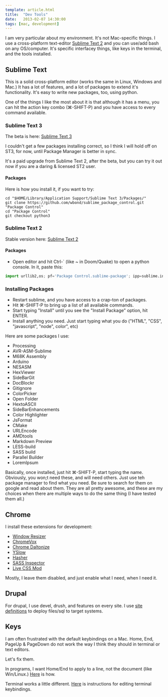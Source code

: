 ```yaml
---
template: article.html
title:  "Dev Tools"
date:   2013-02-07 14:30:00
tags: [mac, development]
---
```


I am very particular about my environment. It's not Mac-specific things. I use a cross-platform text-editor [Sublime Text 2](http://www.sublimetext.com/2) and you can use/add bash on any OS/computer. It's specific interfacey things, like keys in the terminal, and the tools installed.

## Sublime Text

This is a solid cross-platform editor (works the same in Linux, Windows and Mac.) It has a lot of features, and a lot of packages to extend it's functionality.  It's easy to write new packages, too, using python.

One of the things I like the most about it is that although it has a menu, you can hit the action key combo (⌘-SHIFT-P) and you have access to every command available.

### Sublime Text 3

The beta is here: [Sublime Text 3](http://www.sublimetext.com/3)

I couldn't get a few packages installing correct, so I think I will hold off on ST3, for now, until Package Manager is better in sync.

It's a paid upgrade from Sublime Text 2, after the beta, but you can try it out now if you are a daring & licensed ST2 user.

#### Packages

Here is how you install it, if you want to try:

```
cd "$HOME/Library/Application Support/Sublime Text 3/Packages/"
git clone https://github.com/wbond/sublime_package_control.git "Package Control"
cd "Package Control"
git checkout python3
```

### Sublime Text 2

Stable version here: [Sublime Text 2](http://www.sublimetext.com/2)

#### Packages

*  Open editor and hit Ctrl-\` (like ~ in Doom/Quake) to open a python console.  In it, paste this:

```python
import urllib2,os; pf='Package Control.sublime-package'; ipp=sublime.installed_packages_path(); os.makedirs(ipp) if not os.path.exists(ipp) else None; urllib2.install_opener(urllib2.build_opener(urllib2.ProxyHandler())); open(os.path.join(ipp,pf),'wb').write(urllib2.urlopen('http://sublime.wbond.net/'+pf.replace(' ','%20')).read()); print('Please restart Sublime Text to finish installation')
```

### Installing Packages

*  Restart sublime, and you have access to a crap-ton of packages.
*  Hit ⌘-SHIFT-P to bring up a list of all available commands.
*  Start typing "Install" until you see the "Install Package" option, hit ENTER.
*  Install anything you need. Just start typing what you do ("HTML", "CSS", "javascript", "node", color", etc)

Here are some packages I use:

*  Processing
*  AVR-ASM-Sublime
*  M68K Assembly
*  Arduino
*  NESASM
*  HexViewer
*  SideBarGit
*  DocBlockr
*  Gitignore
*  ColorPicker
*  Open Folder
*  HextoASCII
*  SideBarEnhancements
*  Color Highlighter
*  JsFormat
*  CMake
*  URLEncode
*  AMDtools
*  Markdown Preview
*  LESS-build
*  SASS build
*  Parallel Builder
*  LoremIpsum

Basically, once installed, just hit ⌘-SHIFT-P, start typing the name. Obviously, you won;t need these, and will need others.  Just use teh package manager to find what you need.  Be sure to search for them on google and read about them. They are all pretty awesome, and these are my choices when there are multiple ways to do the same thing (I have tested them all.)

## Chrome

I install these extensions for development:

*  [Window Resizer](https://chrome.google.com/webstore/detail/window-resizer/kkelicaakdanhinjdeammmilcgefonfh)
*  [ChromeVox](https://chrome.google.com/webstore/detail/chromevox/kgejglhpjiefppelpmljglcjbhoiplfn)
*  [Chrome Daltonize](https://chrome.google.com/webstore/detail/chrome-daltonize/efeladnkafmoofnbagdbfaieabmejfcf)
*  [YSlow](https://chrome.google.com/webstore/detail/yslow/ninejjcohidippngpapiilnmkgllmakh)
*  [Hasher](https://chrome.google.com/webstore/detail/hasher/kignjplbjlocolcfldfhbonmbblpfbjb)
*  [SASS Inspector](https://chrome.google.com/webstore/detail/sass-inspector/lkofmbmllpgfbnonmnenkiakimpgoamn)
*  [Live CSS Mod](https://chrome.google.com/webstore/detail/live-css-mod/pcfngkdgaccedbamgamojgomaibafdcg)

Mostly, I leave them disabled, and just enable what I need, when I need it.

## Drupal

For drupal, I use devel, drush, and features on every site. I use [site definitions](http://drupal.org/node/670460) to deploy files/sql to target systems.

## Keys

I am often frustrated with the default keybindings on a Mac. Home, End, PageUp & PageDown do not work the way I think they should in terminal or text editors.

Let's fix them.

In programs, I want Home/End to apply to a line, not the document (like Win/Linux.) [Here](http://mwholt.blogspot.com/2012/09/fix-home-and-end-keys-on-mac-os-x.html) is how.

Terminal works a little different. [Here](http://fplanque.com/dev/mac/mac-osx-terminal-page-up-down-home-end-of-line) is instructions for editing terminal keybindings.